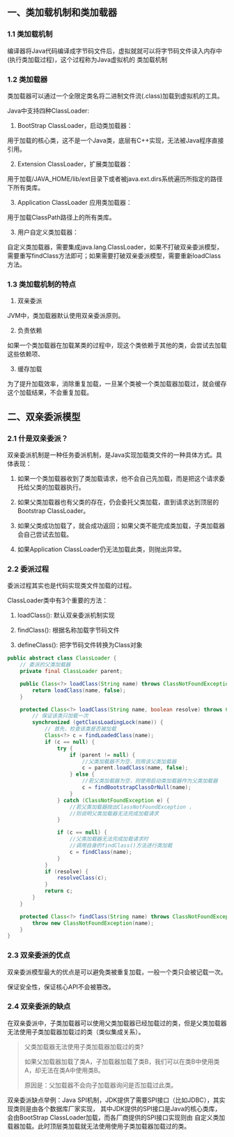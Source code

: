 ## 一、类加载机制和类加载器

### 1.1 类加载机制

编译器将Java代码编译成字节码文件后，虚拟就就可以将字节码文件读入内存中(执行类加载过程)，这个过程称为Java虚拟机的 类加载机制

### 1.2 类加载器

类加载器可以通过一个全限定类名将二进制文件流(.class)加载到虚拟机的工具。

Java中支持四种ClassLoader:

1. BootStrap ClassLoader，启动类加载器：

用于加载的核心类，这不是一个Java类，底层有C++实现，无法被Java程序直接引用。

2. Extension ClassLoader，扩展类加载器：

用于加载/JAVA_HOME/lib/ext目录下或者被java.ext.dirs系统遍历所指定的路径下所有类库。

3. Application ClassLoader 应用类加载器：

用于加载ClassPath路径上的所有类库。

3. 用户自定义类加载器：

自定义类加载器，需要集成java.lang.ClassLoader，如果不打破双亲委派模型，需要重写findClass方法即可；如果需要打破双亲委派模型，需要重新loadClass方法。

### 1.3 类加载机制的特点

1. 双亲委派

JVM中，类加载器默认使用双亲委派原则。

2. 负责依赖

如果一个类加载器在加载某类的过程中，现这个类依赖于其他的类，会尝试去加载这些依赖项、

3. 缓存加载

为了提升加载效率，消除重复加载，一旦某个类被一个类加载器加载过，就会缓存这个加载结果，不会重复加载。

## 二、双亲委派模型

### 2.1 什是双亲委派？

双亲委派机制是一种任务委派机制，是Java实现加载类文件的一种具体方式。具体表现：

1. 如果一个类加载器收到了类加载请求，他不会自己先加载，而是把这个请求委托给父类的加载器执行。

2. 如果父类加载器也有父类的存在，仍会委托父类加载，直到请求达到顶层的Bootstrap ClassLoader。

3. 如果父类成功加载了，就会成功返回；如果父类不能完成类加载，子类加载器会自己尝试去加载。

4. 如果Application ClassLoader仍无法加载此类，则抛出异常。

### 2.2 委派过程

委派过程其实也是代码实现类文件加载的过程。

ClassLoader类中有3个重要的方法：

1. loadClass(): 默认双亲委派机制实现

2. findClass(): 根据名称加载字节码文件

3. defineClass(): 把字节码文件转换为Class对象

```java
public abstract class ClassLoader {
    // 委派的父类加载器
    private final ClassLoader parent;

    public Class<?> loadClass(String name) throws ClassNotFoundException {
        return loadClass(name, false);
    }

    protected Class<?> loadClass(String name, boolean resolve) throws ClassNotFoundException {
        // 保证该类只加载一次
        synchronized (getClassLoadingLock(name)) {
            // 首先，检查该类是否被加载
            Class<?> c = findLoadedClass(name);
            if (c == null) {
                try {
                    if (parent != null) {
                        //父类加载器不为空，则用该父类加载器
                        c = parent.loadClass(name, false);
                    } else {
                        //若父类加载器为空，则使用启动类加载器作为父类加载器
                        c = findBootstrapClassOrNull(name);
                    }
                } catch (ClassNotFoundException e) {
                    //若父类加载器抛出ClassNotFoundException ，
                    //则说明父类加载器无法完成加载请求
                }

                if (c == null) {
                    //父类加载器无法完成加载请求时
                    //调用自身的findClass()方法进行类加载
                    c = findClass(name);
                }
            }
            if (resolve) {
                resolveClass(c);
            }
            return c;
        }
    }

    protected Class<?> findClass(String name) throws ClassNotFoundException {
        throw new ClassNotFoundException(name);
    }
}
```
### 2.3 双亲委派的优点

双亲委派模型最大的优点是可以避免类被重复加载，一般一个类只会被记载一次。

保证安全性，保证核心API不会被篡改。

### 2.4 双亲委派的缺点

在双亲委派中，子类加载器可以使用父类加载器已经加载过的类，但是父类加载器无法使用子类加载器加载过的类（类似集成关系）。

> 父类加载器无法使用子类加载器加载过的类?
> 
> 如果父加载器加载了类A，子加载器加载了类B，我们可以在类B中使用类A，却无法在类A中使用类B。
> 
> 原因是：父加载器不会向子加载器询问是否加载过此类。
>

双亲委派缺点举例：Java SPI机制，JDK提供了需要SPI接口（比如JDBC），其实现类则是由各个数据库厂家实现，
其中JDK提供的SPI接口是Java的核心类库，会由BootStrap ClassLoader加载，而各厂商提供的SPI接口实现则由
自定义类加载器加载。此时顶层类加载就无法使用使用子类加载器加载过的类。 